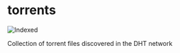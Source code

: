 torrents 
========
![Indexed](https://img.shields.io/badge/indexed-186396-blue)

Collection of torrent files discovered in the DHT network
